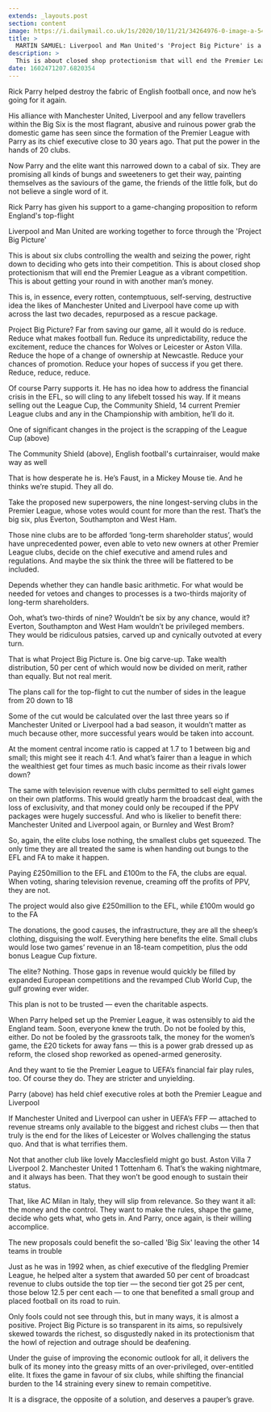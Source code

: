 ```yaml
--- 
extends: _layouts.post 
section: content 
image: https://i.dailymail.co.uk/1s/2020/10/11/21/34264976-0-image-a-54_1602447824888.jpg 
title: > 
  MARTIN SAMUEL: Liverpool and Man United's 'Project Big Picture' is a disgusting Big Six power grab 
description: > 
  This is about closed shop protectionism that will end the Premier League as a vibrant competition.Reduce, reduce, reduce.If it means selling out the League Cup, the Community Shield, 14 current Premier League clubs and any in the Championship with ambition, he’ll do it.And who is likelier to benefit there: Manchester United and Liverpool again, or Burnley and West Brom?And they want to tie the Premier League to UEFA’s financial fair play rules, too. 
date: 1602471207.6820354 
--- 
```

Rick Parry helped destroy the fabric of English football once, and now he’s going for it again.

His alliance with Manchester United, Liverpool and any fellow travellers within the Big Six is the most flagrant, abusive and ruinous power grab the domestic game has seen since the formation of the Premier League with Parry as its chief executive close to 30 years ago. That put the power in the hands of 20 clubs.

Now Parry and the elite want this narrowed down to a cabal of six. They are promising all kinds of bungs and sweeteners to get their way, painting themselves as the saviours of the game, the friends of the little folk, but do not believe a single word of it.

Rick Parry has given his support to a game-changing proposition to reform England's top-flight

Liverpool and Man United are working together to force through the 'Project Big Picture'

This is about six clubs controlling the wealth and seizing the power, right down to deciding who gets into their competition. This is about closed shop protectionism that will end the Premier League as a vibrant competition. This is about getting your round in with another man’s money.

This is, in essence, every rotten, contemptuous, self-serving, destructive idea the likes of Manchester United and Liverpool have come up with across the last two decades, repurposed as a rescue package.

Project Big Picture? Far from saving our game, all it would do is reduce. Reduce what makes football fun. Reduce its unpredictability, reduce the excitement, reduce the chances for Wolves or Leicester or Aston Villa. Reduce the hope of a change of ownership at Newcastle. Reduce your chances of promotion. Reduce your hopes of success if you get there. Reduce, reduce, reduce.

Of course Parry supports it. He has no idea how to address the financial crisis in the EFL, so will cling to any lifebelt tossed his way. If it means selling out the League Cup, the Community Shield, 14 current Premier League clubs and any in the Championship with ambition, he’ll do it.

One of significant changes in the project is the scrapping of the League Cup (above)

The Community Shield (above), English football's curtainraiser, would make way as well

That is how desperate he is. He’s Faust, in a Mickey Mouse tie. And he thinks we’re stupid. They all do.

Take the proposed new superpowers, the nine longest-serving clubs in the Premier League, whose votes would count for more than the rest. That’s the big six, plus Everton, Southampton and West Ham.

Those nine clubs are to be afforded ‘long-term shareholder status’, would have unprecedented power, even able to veto new owners at other Premier League clubs, decide on the chief executive and amend rules and regulations. And maybe the six think the three will be flattered to be included.

Depends whether they can handle basic arithmetic. For what would be needed for vetoes and changes to processes is a two-thirds majority of long-term shareholders.

Ooh, what’s two-thirds of nine? Wouldn’t be six by any chance, would it? Everton, Southampton and West Ham wouldn’t be privileged members. They would be ridiculous patsies, carved up and cynically outvoted at every turn.

That is what Project Big Picture is. One big carve-up. Take wealth distribution, 50 per cent of which would now be divided on merit, rather than equally. But not real merit.

The plans call for the top-flight to cut the number of sides in the league from 20 down to 18

Some of the cut would be calculated over the last three years so if Manchester United or Liverpool had a bad season, it wouldn’t matter as much because other, more successful years would be taken into account.

At the moment central income ratio is capped at 1.7 to 1 between big and small; this might see it reach 4:1. And what’s fairer than a league in which the wealthiest get four times as much basic income as their rivals lower down?

The same with television revenue with clubs permitted to sell eight games on their own platforms. This would greatly harm the broadcast deal, with the loss of exclusivity, and that money could only be recouped if the PPV packages were hugely successful. And who is likelier to benefit there: Manchester United and Liverpool again, or Burnley and West Brom?

So, again, the elite clubs lose nothing, the smallest clubs get squeezed. The only time they are all treated the same is when handing out bungs to the EFL and FA to make it happen.

Paying £250million to the EFL and £100m to the FA, the clubs are equal. When voting, sharing television revenue, creaming off the profits of PPV, they are not.

The project would also give £250million to the EFL, while £100m would go to the FA

The donations, the good causes, the infrastructure, they are all the sheep’s clothing, disguising the wolf. Everything here benefits the elite. Small clubs would lose two games’ revenue in an 18-team competition, plus the odd bonus League Cup fixture.

The elite? Nothing. Those gaps in revenue would quickly be filled by expanded European competitions and the revamped Club World Cup, the gulf growing ever wider.

This plan is not to be trusted — even the charitable aspects.

When Parry helped set up the Premier League, it was ostensibly to aid the England team. Soon, everyone knew the truth. Do not be fooled by this, either. Do not be fooled by the grassroots talk, the money for the women’s game, the £20 tickets for away fans — this is a power grab dressed up as reform, the closed shop reworked as opened-armed generosity.

And they want to tie the Premier League to UEFA’s financial fair play rules, too. Of course they do. They are stricter and unyielding.

Parry (above) has held chief executive roles at both the Premier League and Liverpool

If Manchester United and Liverpool can usher in UEFA’s FFP — attached to revenue streams only available to the biggest and richest clubs — then that truly is the end for the likes of Leicester or Wolves challenging the status quo. And that is what terrifies them.

Not that another club like lovely Macclesfield might go bust. Aston Villa 7 Liverpool 2. Manchester United 1 Tottenham 6. That’s the waking nightmare, and it always has been. That they won’t be good enough to sustain their status.

That, like AC Milan in Italy, they will slip from relevance. So they want it all: the money and the control. They want to make the rules, shape the game, decide who gets what, who gets in. And Parry, once again, is their willing accomplice.

The new proposals could benefit the so-called 'Big Six' leaving the other 14 teams in trouble

Just as he was in 1992 when, as chief executive of the fledgling Premier League, he helped alter a system that awarded 50 per cent of broadcast revenue to clubs outside the top tier — the second tier got 25 per cent, those below 12.5 per cent each — to one that benefited a small group and placed football on its road to ruin.

Only fools could not see through this, but in many ways, it is almost a positive. Project Big Picture is so transparent in its aims, so repulsively skewed towards the richest, so disgustedly naked in its protectionism that the howl of rejection and outrage should be deafening.

Under the guise of improving the economic outlook for all, it delivers the bulk of its money into the greasy mitts of an over-privileged, over-entitled elite. It fixes the game in favour of six clubs, while shifting the financial burden to the 14 straining every sinew to remain competitive.

It is a disgrace, the opposite of a solution, and deserves a pauper’s grave.